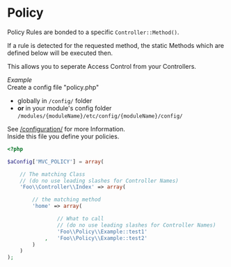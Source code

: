 
# Policy 

Policy Rules are bonded to a specific `Controller::Method()`.

If a rule is detected for the requested method, the static Methods which are defined below will be executed then.

This allows you to seperate Access Control from your Controllers.


_Example_  
Create a config file "policy.php"  
- globally in `/config/` folder
- **or** in your module's config folder `/modules/{moduleName}/etc/config/{moduleName}/config/`

See  [/configuration/](/3.x/configuration) for more Information.  
Inside this file you define your policies.

~~~php
<?php

$aConfig['MVC_POLICY'] = array(

    // The matching Class
    // (do no use leading slashes for Controller Names)
    'Foo\\Controller\\Index' => array(

        // the matching method
        'home' => array(

                // What to call
                // (do no use leading slashes for Controller Names)
                'Foo\\Policy\\Example::test1'
            ,	'Foo\\Policy\\Example::test2'
        )
    )
);
~~~